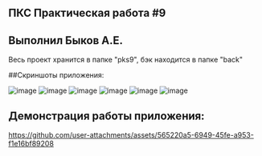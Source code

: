 ## ПКС Практическая работа #9
## Выполнил Быков А.Е.

Весь проект хранится в папке "pks9", бэк находится в папке "back"

##Скриншоты приложения:

![image](https://github.com/user-attachments/assets/75ec71dd-0511-43ca-a129-affb1778a054)
![image](https://github.com/user-attachments/assets/ccb527ba-86cc-477f-94e8-6ed553835134)
![image](https://github.com/user-attachments/assets/e8f2f425-48b8-4e81-94e2-235d8273b028)
![image](https://github.com/user-attachments/assets/de3ba124-a4b3-4993-9077-c07b952b6310)
![image](https://github.com/user-attachments/assets/a9825ab4-b2bc-4d6a-9162-7475cafd471f)
![image](https://github.com/user-attachments/assets/69e36dcf-c9fc-4b78-9523-f44f88752c97)


## Демонстрация работы приложения:
https://github.com/user-attachments/assets/565220a5-6949-45fe-a953-f1e16bf89208

